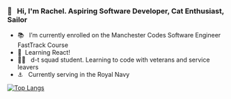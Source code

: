 ### 👋 &nbsp; Hi, I'm Rachel. Aspiring Software Developer, Cat Enthusiast, Sailor

- :books: &nbsp; I’m currently enrolled on the Manchester Codes Software Engineer FastTrack Course
- 🌱 &nbsp;Learning React!
- :woman_technologist: &nbsp; d-t squad student. Learning to code with veterans and service leavers
- :anchor: &nbsp; Currently serving in the Royal Navy

[![Top Langs](https://github-readme-stats.vercel.app/api/top-langs/?username=greenchul&layout=compact&hide=shaderlab,c%23&card_width=600&bg_color=2f324f&text_color=ffffff)](https://github.com/anuraghazra/github-readme-stats)

<!--
**greenchul/greenchul** is a ✨ _special_ ✨ repository because its `README.md` (this file) appears on your GitHub profile.

Here are some ideas to get you started:


- 👯 I’m looking to collaborate on ...
- 🤔 I’m looking for help with ...
- 💬 Ask me about ...
- 📫 How to reach me: ...
- 😄 Pronouns: ...
- ⚡ Fun fact: ...
-->
